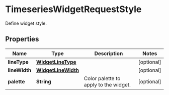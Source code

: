 

# TimeseriesWidgetRequestStyle

Define widget style.
## Properties

Name | Type | Description | Notes
------------ | ------------- | ------------- | -------------
**lineType** | [**WidgetLineType**](WidgetLineType.md) |  |  [optional]
**lineWidth** | [**WidgetLineWidth**](WidgetLineWidth.md) |  |  [optional]
**palette** | **String** | Color palette to apply to the widget. |  [optional]



